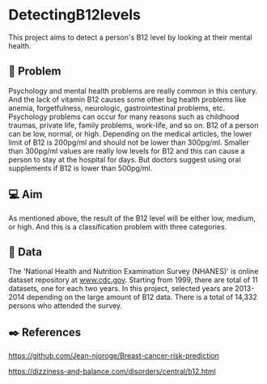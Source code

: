 # DetectingB12levels
This project aims to detect a person's B12 level by looking at their mental health.

## :poultry_leg: Problem
Psychology and mental health problems are really common in this century. And the lack of vitamin B12 causes some other big health problems like anemia, forgetfulness, neurologic, gastrointestinal problems, etc. Psychology problems can occur for many reasons such as childhood traumas, private life, family problems, work-life, and so on.
B12 of a person can be low, normal, or high. Depending on the medical articles, the lower limit of B12 is 200pg/ml and should not be lower than 300pg/ml. Smaller than 300pg/ml values are really low levels for B12 and this can cause a person to stay at the hospital for days. But doctors suggest using oral supplements if B12 is lower than 500pg/ml.

## :computer: Aim
As mentioned above, the result of the B12 level will be either low, medium, or high. And this is a classification problem with three categories.

## :page_facing_up: Data
The 'National Health and Nutrition Examination Survey (NHANES)' is online dataset repository at www.cdc.gov. Starting from 1999, there are total of 11 datasets, one for each two years. In this project, selected years are 2013-2014 depending on the large amount of B12 data. There is a total of 14,332 persons who attended the survey.

## :black_nib: References
https://github.com/Jean-njoroge/Breast-cancer-risk-prediction

https://dizziness-and-balance.com/disorders/central/b12.html
